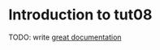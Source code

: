 # Introduction to tut08

TODO: write [great documentation](http://jacobian.org/writing/what-to-write/)
